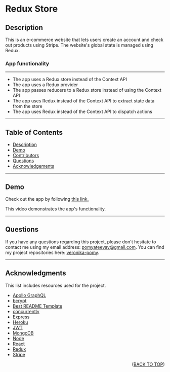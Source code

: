 # Redux Store

## Description

This is an e-commerce website that lets users create an account and check out products using Stripe. The website's global state is managed using Redux.

### App functionality

---

- The app uses a Redux store instead of the Context API
- The app uses a Redux provider
- The app passes reducers to a Redux store instead of using the Context API
- The app uses Redux instead of the Context API to extract state data from the store
- The app uses Redux instead of the Context API to dispatch actions

---

## Table of Contents

  <ul>
    <li>
      <a href="#description">Description</a>
    </li>
    <li>
      <a href="#demo">Demo</a>
    </li>
    <li>
        <a href="#contributors">Contributors</a>
    </li>
    <li>
        <a href="#questions">Questions</a>
    </li>
    <li>
        <a href="#acknowledgments">Acknowledgements</a>
    </li>
  </ul>

---

## Demo

Check out the app by following [this link.]()

This video demonstrates the app's functionality.

---

## Questions

If you have any questions regarding this project, please don't hesitate to contact me using my email address: pomyateevav@gmail.com. You can find my project repositories here: [veronika-pomy](https://github.com/veronika-pomy?tab=repositories).

---

## Acknowledgments

This list includes resources used for the project.

- [Apollo GraphQL](https://www.apollographql.com/docs/)
- [bcrypt](https://www.npmjs.com/package/bcrypt)
- [Best README Template](https://github.com/othneildrew/Best-README-Template/blob/master/README.md)
- [concurrently](https://www.npmjs.com/package/concurrently)
- [Express](https://expressjs.com/)
- [Heroku](https://devcenter.heroku.com/)
- [JWT](https://jwt.io/)
- [MongoDB](https://www.mongodb.com/)
- [Node](https://nodejs.org/en/)
- [React](https://react.dev/)
- [Redux](https://redux.js.org/)
- [Stripe](https://www.npmjs.com/package/stripe)

<p align="right">(<a href="#redux-store">BACK TO TOP</a>)</p>
